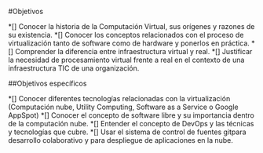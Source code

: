 #Objetivos

*[] Conocer la historia de la Computación Virtual, sus orígenes y razones de su existencia.
*[] Conocer los conceptos relacionados con el proceso de virtualización tanto de software como de hardware y ponerlos en práctica.
*[] Comprender la diferencia entre infraestructura virtual y real.
*[] Justificar la necesidad de procesamiento virtual frente a real en el contexto de una infraestructura TIC de una organización.

##Objetivos específicos

*[] Conocer diferentes tecnologías relacionadas con la virtualización (Computación nube, Utility Computing, Software as a Service o Google AppSpot)
*[] Conocer el concepto de software libre y su importancia dentro de la computación nube.
*[] Entender el concepto de DevOps y las técnicas y tecnologías que cubre.
*[] Usar el sistema de control de fuentes gitpara desarrollo colaborativo y para despliegue de aplicaciones en la nube.
